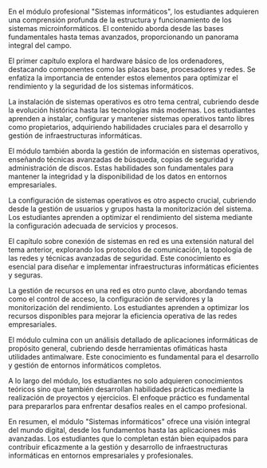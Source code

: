 En el módulo profesional "Sistemas informáticos", los estudiantes adquieren una comprensión profunda de la estructura y funcionamiento de los sistemas microinformáticos. El contenido aborda desde las bases fundamentales hasta temas avanzados, proporcionando un panorama integral del campo.

El primer capítulo explora el hardware básico de los ordenadores, destacando componentes como las placas base, procesadores y redes. Se enfatiza la importancia de entender estos elementos para optimizar el rendimiento y la seguridad de los sistemas informáticos.

La instalación de sistemas operativos es otro tema central, cubriendo desde la evolución histórica hasta las tecnologías más modernas. Los estudiantes aprenden a instalar, configurar y mantener sistemas operativos tanto libres como propietarios, adquiriendo habilidades cruciales para el desarrollo y gestión de infraestructuras informáticas.

El módulo también aborda la gestión de información en sistemas operativos, enseñando técnicas avanzadas de búsqueda, copias de seguridad y administración de discos. Estas habilidades son fundamentales para mantener la integridad y la disponibilidad de los datos en entornos empresariales.

La configuración de sistemas operativos es otro aspecto crucial, cubriendo desde la gestión de usuarios y grupos hasta la monitorización del sistema. Los estudiantes aprenden a optimizar el rendimiento del sistema mediante la configuración adecuada de servicios y procesos.

El capítulo sobre conexión de sistemas en red es una extensión natural del tema anterior, explorando los protocolos de comunicación, la topología de las redes y técnicas avanzadas de seguridad. Este conocimiento es esencial para diseñar e implementar infraestructuras informáticas eficientes y seguras.

La gestión de recursos en una red es otro punto clave, abordando temas como el control de acceso, la configuración de servidores y la monitorización del rendimiento. Los estudiantes aprenden a optimizar los recursos disponibles para mejorar la eficiencia operativa de las redes empresariales.

El módulo culmina con un análisis detallado de aplicaciones informáticas de propósito general, cubriendo desde herramientas ofimáticas hasta utilidades antimalware. Este conocimiento es fundamental para el desarrollo y gestión de entornos informáticos completos.

A lo largo del módulo, los estudiantes no solo adquieren conocimientos teóricos sino que también desarrollan habilidades prácticas mediante la realización de proyectos y ejercicios. El enfoque práctico es fundamental para prepararlos para enfrentar desafíos reales en el campo profesional.

En resumen, el módulo "Sistemas informáticos" ofrece una visión integral del mundo digital, desde los fundamentos hasta las aplicaciones más avanzadas. Los estudiantes que lo completan están bien equipados para contribuir eficazmente a la gestión y desarrollo de infraestructuras informáticas en entornos empresariales y profesionales.
